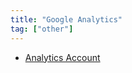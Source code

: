 ```yaml
---
title: "Google Analytics"
tag: ["other"]
---
```


* <a href="https://analytics.google.com/analytics/web/#/report-home/a142581068w203825960p197345494" target="_blank">Analytics Account</a>